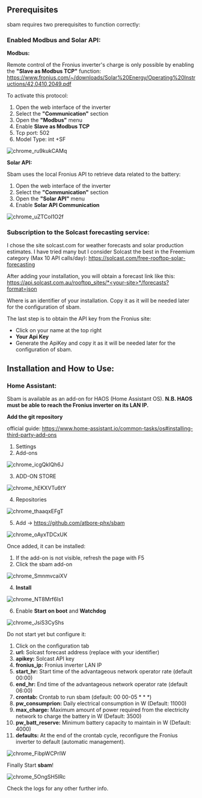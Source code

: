 ## Prerequisites

sbam requires two prerequisites to function correctly:

### Enabled Modbus and Solar API:

**Modbus:**

Remote control of the Fronius inverter's charge is only possible by enabling the **"Slave as Modbus TCP"** function: https://www.fronius.com/~/downloads/Solar%20Energy/Operating%20Instructions/42,0410,2049.pdf

To activate this protocol:
1. Open the web interface of the inverter
2. Select the **"Communication"** section
3. Open the **"Modbus"** menu
4. Enable **Slave as Modbus TCP**
5. Tcp port: 502
6. Model Type: int +SF

![chrome_ru9kukCAMq](https://github.com/atbore-phx/sbam/assets/11421185/ec81bbd6-f402-4d47-a180-e20414d7a335)



**Solar API:**

Sbam uses the local Fronius API to retrieve data related to the battery:
1. Open the web interface of the inverter
2. Select the **"Communication"** section
3. Open the **"Solar API"** menu
4. Enable **Solar API Communication**

![chrome_uZTCoI1O2f](https://github.com/atbore-phx/sbam/assets/11421185/818eddd1-678f-45ba-8081-9958882786cf)

### Subscription to the Solcast forecasting service:

I chose the site solcast.com for weather forecasts and solar production estimates. I have tried many but I consider Solcast the best in the Freemium category (Max 10 API calls/day): https://solcast.com/free-rooftop-solar-forecasting

After adding your installation, you will obtain a forecast link like this:
https://api.solcast.com.au/rooftop_sites/*<your-site>*/forecasts?format=json

Where *<your-site>* is an identifier of your installation. Copy it as it will be needed later for the configuration of sbam.


The last step is to obtain the API key from the Fronius site:
- Click on your name at the top right
- **Your Api Key**
- Generate the ApiKey and copy it as it will be needed later for the configuration of sbam.

## Installation and How to Use:

### Home Assistant:

Sbam is available as an add-on for HAOS (Home Assistant OS).
**N.B. HAOS must be able to reach the Fronius inverter on its LAN IP.**

**Add the git repository**

official guide: https://www.home-assistant.io/common-tasks/os#installing-third-party-add-ons

1. Settings
2. Add-ons

![chrome_icgQkIQh6J](https://github.com/atbore-phx/sbam/assets/11421185/531eeab3-9910-4fb8-bf71-22d09ec77f95)


3. ADD-ON STORE

![chrome_hEKXVTu6tY](https://github.com/atbore-phx/sbam/assets/11421185/eec5866d-4a5c-4ae0-bd57-05a10fc48b67)

4. Repositories

![chrome_thaaqxEFgT](https://github.com/atbore-phx/sbam/assets/11421185/38bbcb7d-b3c7-4cbc-ba13-4d55292786ef)


5. Add -> https://github.com/atbore-phx/sbam

![chrome_oAyxTDCxUK](https://github.com/atbore-phx/sbam/assets/11421185/bdefb7c5-04d1-4d20-892a-bc864907da31)





Once added, it can be installed:

1. If the add-on is not visible, refresh the page with F5
2. Click the sbam add-on

![chrome_SmnmvcaiXV](https://github.com/atbore-phx/sbam/assets/11421185/2c6aba6a-ef80-40fd-9455-ac19cf30b5b4)

4. **Install**

![chrome_NT8Mrf6ls1](https://github.com/atbore-phx/sbam/assets/11421185/cb9eafe3-a274-4164-a789-1c31a87308e1)

6. Enable **Start on boot** and **Watchdog**

![chrome_JsiS3CyShs](https://github.com/atbore-phx/sbam/assets/11421185/413e2d3d-638b-417c-b906-34d46aee62c0)


Do not start yet but configure it:

1. Click on the configuration tab
2. **url:** Solcast forecast address (replace <YOUR-SITE> with your identifier)
3. **apikey:** Solcast API key
4. **fronius_ip:** Fronius inverter LAN IP
5. **start_hr:** Start time of the advantageous network operator rate (default 00:00)
6. **end_hr:** End time of the advantageous network operator rate (default 06:00)
7. **crontab:** Crontab to run sbam (default: 00 00-05 * * *)
8. **pw_consumprion:** Daily electrical consumption in W (Default: 11000)
9. **max_charge:** Maximum amount of power required from the electricity network to charge the battery in W (Default: 3500)
10. **pw_batt_reserve:** Minimum battery capacity to maintain in W (Default: 4000)
11. **defaults:** At the end of the crontab cycle, reconfigure the Fronius inverter to default (automatic management).

![chrome_FibpWCPrIW](https://github.com/atbore-phx/sbam/assets/11421185/7d17c36b-9e7c-4499-a0f9-557d0ddbe7bb)

Finally Start **sbam**!

![chrome_5OngSH5IRc](https://github.com/atbore-phx/sbam/assets/11421185/9575b453-5132-4a24-9166-bc6d385690f1)

Check the logs for any other further info.